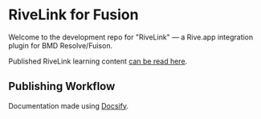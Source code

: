 # RiveLink for Fusion

Welcome to the development repo for "RiveLink" — a Rive.app integration plugin for BMD Resolve/Fuison.

Published RiveLink learning content [can be read here](https://kartaverse.github.io/RiveLink).

## Publishing Workflow

Documentation made using [Docsify](https://docsify.js.org/).

